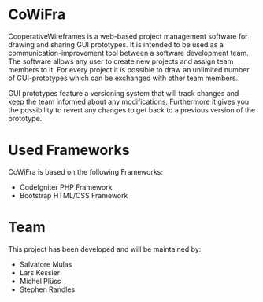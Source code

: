 CoWiFra
=======

CooperativeWireframes is a web-based project management software for drawing and sharing GUI prototypes. It is intended to be used as a communication-improvement tool between a software development team. The software allows any user to create new projects and assign team members to it. For every project it is possible to draw an unlimited number of GUI-prototypes which can be exchanged with other team members.

GUI prototypes feature a versioning system that will track changes and keep the team informed about any modifications. Furthermore it gives you the possibility to revert any changes to get back to a previous version of the prototype.

Used Frameworks
===============
CoWiFra is based on the following Frameworks:
<ul>
<li>CodeIgniter PHP Framework</li>
<li>Bootstrap HTML/CSS Framework</li>
</ul>

Team
====
This project has been developed and will be maintained by:
<ul>
<li>Salvatore Mulas</li>
<li>Lars Kessler</li>
<li>Michel Plüss</li>
<li>Stephen Randles</li>
</ul>
